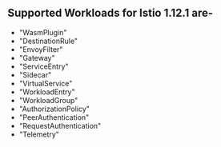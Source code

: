 ## Supported Workloads for Istio 1.12.1 are- 
* "WasmPlugin"
* "DestinationRule"
* "EnvoyFilter"
* "Gateway"
* "ServiceEntry"
* "Sidecar"
* "VirtualService"
* "WorkloadEntry"
* "WorkloadGroup"
* "AuthorizationPolicy"
* "PeerAuthentication"
* "RequestAuthentication"
* "Telemetry"
